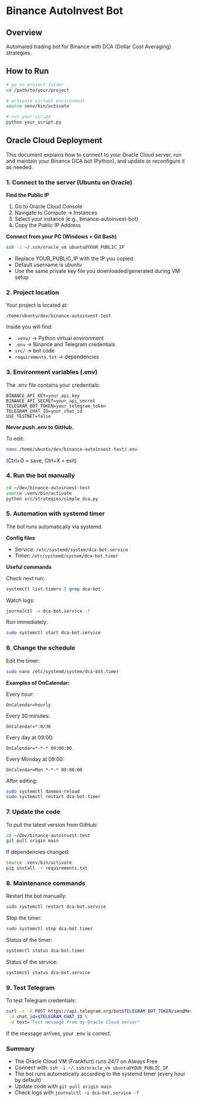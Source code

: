 # Binance AutoInvest Bot

## Overview

Automated trading bot for Binance with DCA (Dollar Cost Averaging) strategies.

## How to Run

```bash
# go to project folder
cd /path/to/your/project

# activate virtual environment
source venv/bin/activate

# run your script
python your_script.py
```

## Oracle Cloud Deployment

This document explains how to connect to your Oracle Cloud server, run and maintain your Binance DCA bot (Python), and update or reconfigure it as needed.

### 1. Connect to the server (Ubuntu on Oracle)

**Find the Public IP**

1. Go to Oracle Cloud Console
2. Navigate to Compute → Instances
3. Select your instance (e.g., binance-autoinvest-bot)
4. Copy the Public IP Address

**Connect from your PC (Windows + Git Bash)**

```bash
ssh -i ~/.ssh/oracle_vm ubuntu@YOUR_PUBLIC_IP
```

- Replace YOUR_PUBLIC_IP with the IP you copied
- Default username is ubuntu
- Use the same private key file you downloaded/generated during VM setup

### 2. Project location

Your project is located at:

```
/home/ubuntu/dev/binance-autoinvest-test
```

Inside you will find:

- `.venv/` → Python virtual environment
- `.env` → Binance and Telegram credentials
- `src/` → bot code
- `requirements.txt` → dependencies

### 3. Environment variables (.env)

The .env file contains your credentials:

```
BINANCE_API_KEY=your_api_key
BINANCE_API_SECRET=your_api_secret
TELEGRAM_BOT_TOKEN=your_telegram_token
TELEGRAM_CHAT_ID=your_chat_id
USE_TESTNET=false
```

**Never push .env to GitHub.**

To edit:

```bash
nano /home/ubuntu/dev/binance-autoinvest-test/.env
```

(Ctrl+O = save, Ctrl+X = exit)

### 4. Run the bot manually

```bash
cd ~/dev/binance-autoinvest-test
source .venv/bin/activate
python src/strategies/simple_dca.py
```

### 5. Automation with systemd timer

The bot runs automatically via systemd.

**Config files**

- Service: `/etc/systemd/system/dca-bot.service`
- Timer: `/etc/systemd/system/dca-bot.timer`

**Useful commands**

Check next run:

```bash
systemctl list-timers | grep dca-bot
```

Watch logs:

```bash
journalctl -u dca-bot.service -f
```

Run immediately:

```bash
sudo systemctl start dca-bot.service
```

### 6. Change the schedule

Edit the timer:

```bash
sudo nano /etc/systemd/system/dca-bot.timer
```

**Examples of OnCalendar:**

Every hour:
```
OnCalendar=hourly
```

Every 30 minutes:
```
OnCalendar=*:0/30
```

Every day at 09:00:
```
OnCalendar=*-*-* 09:00:00
```

Every Monday at 09:00:
```
OnCalendar=Mon *-*-* 09:00:00
```

After editing:

```bash
sudo systemctl daemon-reload
sudo systemctl restart dca-bot.timer
```

### 7. Update the code

To pull the latest version from GitHub:

```bash
cd ~/dev/binance-autoinvest-test
git pull origin main
```

If dependencies changed:

```bash
source .venv/bin/activate
pip install -r requirements.txt
```

### 8. Maintenance commands

Restart the bot manually:

```bash
sudo systemctl restart dca-bot.service
```

Stop the timer:

```bash
sudo systemctl stop dca-bot.timer
```

Status of the timer:

```bash
systemctl status dca-bot.timer
```

Status of the service:

```bash
systemctl status dca-bot.service
```

### 9. Test Telegram

To test Telegram credentials:

```bash
curl -s -X POST https://api.telegram.org/bot$TELEGRAM_BOT_TOKEN/sendMessage \
 -d chat_id=$TELEGRAM_CHAT_ID \
 -d text="Test message from my Oracle Cloud server"
```

If the message arrives, your .env is correct.

### Summary

- The Oracle Cloud VM (Frankfurt) runs 24/7 on Always Free
- Connect with: `ssh -i ~/.ssh/oracle_vm ubuntu@YOUR_PUBLIC_IP`
- The bot runs automatically according to the systemd timer (every hour by default)
- Update code with `git pull origin main`
- Check logs with `journalctl -u dca-bot.service -f`
